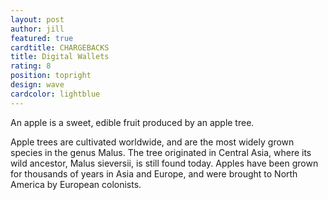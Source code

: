 ```yaml
---
layout: post
author: jill
featured: true
cardtitle: CHARGEBACKS
title: Digital Wallets
rating: 8
position: topright
design: wave
cardcolor: lightblue
---
```

An apple is a sweet, edible fruit produced by an apple tree.

Apple trees are cultivated worldwide, and are the most widely grown species in
the genus Malus. The tree originated in Central Asia, where its wild ancestor,
Malus sieversii, is still found today. Apples have been grown for thousands of
years in Asia and Europe, and were brought to North America by European
colonists.